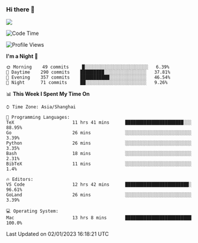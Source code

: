 ### Hi there 👋

<!--
**JJAYCHEN1e/jjaychen1e** is a ✨ _special_ ✨ repository because its `README.md` (this file) appears on your GitHub profile.

Here are some ideas to get you started:

- 🔭 I’m currently working on ...
- 🌱 I’m currently learning ...
- 👯 I’m looking to collaborate on ...
- 🤔 I’m looking for help with ...
- 💬 Ask me about ...
- 📫 How to reach me: ...
- 😄 Pronouns: ...
- ⚡ Fun fact: ...
-->

[![](https://github-readme-stats.vercel.app/api?username=jjaychen1e&show_icons=true)](https://github.com/jjaychen1e/github-readme-stats?count_private=true)

<!--START_SECTION:waka-->
![Code Time](http://img.shields.io/badge/Code%20Time-526%20hrs%209%20mins-blue)

![Profile Views](http://img.shields.io/badge/Profile%20Views-6-blue)

**I'm a Night 🦉** 

```text
🌞 Morning    49 commits     █░░░░░░░░░░░░░░░░░░░░░░░░   6.39% 
🌆 Daytime    290 commits    █████████░░░░░░░░░░░░░░░░   37.81% 
🌃 Evening    357 commits    ███████████░░░░░░░░░░░░░░   46.54% 
🌙 Night      71 commits     ██░░░░░░░░░░░░░░░░░░░░░░░   9.26%

```


📊 **This Week I Spent My Time On** 

```text
⌚︎ Time Zone: Asia/Shanghai

💬 Programming Languages: 
TeX                      11 hrs 41 mins      ██████████████████████░░░   88.95% 
Go                       26 mins             ░░░░░░░░░░░░░░░░░░░░░░░░░   3.39% 
Python                   26 mins             ░░░░░░░░░░░░░░░░░░░░░░░░░   3.35% 
Bash                     18 mins             ░░░░░░░░░░░░░░░░░░░░░░░░░   2.31% 
BibTeX                   11 mins             ░░░░░░░░░░░░░░░░░░░░░░░░░   1.4%

🔥 Editors: 
VS Code                  12 hrs 42 mins      ████████████████████████░   96.61% 
GoLand                   26 mins             ░░░░░░░░░░░░░░░░░░░░░░░░░   3.39%

💻 Operating System: 
Mac                      13 hrs 8 mins       █████████████████████████   100.0%

```


 Last Updated on 02/01/2023 16:18:21 UTC
<!--END_SECTION:waka-->
